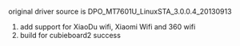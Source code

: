 original driver source is DPO_MT7601U_LinuxSTA_3.0.0.4_20130913

1. add support for XiaoDu wifi, Xiaomi Wifi and 360 wifi
2. build for cubieboard2 success
